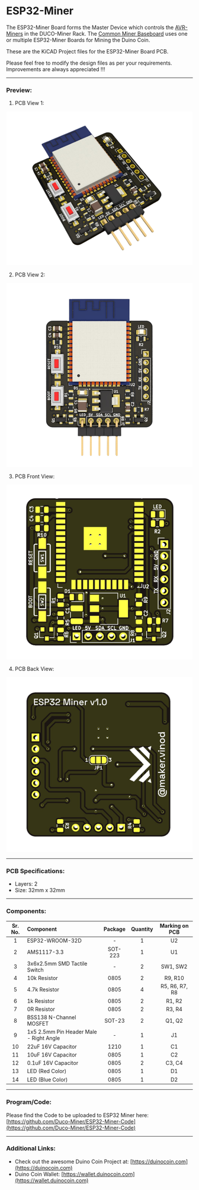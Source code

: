 # ESP32-Miner

The ESP32-Miner Board forms the Master Device which controls the [AVR-Miners](https://github.com/Duco-Miner/AVR-Miner) in the DUCO-Miner Rack. The [Common Miner Baseboard](https://github.com/Duco-Miner/Common-Miner-Baseboard) uses one or multiple ESP32-Miner Boards for Mining the Duino Coin.

These are the KiCAD Project files for the ESP32-Miner Board PCB.

Please feel free to modify the design files as per your requirements. Improvements are always appreciated !!!

---
### Preview:

1) PCB View 1:

![ESP32-Miner](https://github.com/Duco-Miner/ESP32-Miner/blob/d2294ad3ddb10a88800d787325a78426912363d1/IMAGES/ESP32-Miner-1.png)

2) PCB View 2:

![ESP32-Miner](https://github.com/Duco-Miner/ESP32-Miner/blob/d2294ad3ddb10a88800d787325a78426912363d1/IMAGES/ESP32-Miner-2.png)

3) PCB Front View:

![ESP32-Miner](https://github.com/Duco-Miner/ESP32-Miner/blob/d2294ad3ddb10a88800d787325a78426912363d1/IMAGES/ESP32-Miner-3.png)

4) PCB Back View:

![ESP32-Miner](https://github.com/Duco-Miner/ESP32-Miner/blob/d2294ad3ddb10a88800d787325a78426912363d1/IMAGES/ESP32-Miner-4.png)

---


### PCB Specifications:

- Layers: 2
- Size: 32mm x 32mm

---

### Components:

| Sr. No. | Component                               | Package | Quantity | Marking on PCB |
| :-----: | :-------------------------------------- | :-----: | :------: | :------------: |
|    1    | ESP32-WROOM-32D                         |    -    |    1     |       U2       |
|    2    | AMS1117-3.3                             | SOT-223 |    1     |       U1       |
|    3    | 3x6x2.5mm SMD Tactile Switch            |    -    |    2     |    SW1, SW2    |
|    4    | 10k Resistor                            |  0805   |    2     |    R9, R10     |
|    5    | 4.7k Resistor                           |  0805   |    4     | R5, R6, R7, R8 |
|    6    | 1k Resistor                             |  0805   |    2     |     R1, R2     |
|    7    | 0R Resistor                             |  0805   |    2     |     R3, R4     |
|    8    | BSS138 N-Channel MOSFET                 | SOT-23  |    2     |     Q1, Q2     |
|    9    | 1x5 2.5mm Pin Header Male - Right Angle |    -    |    1     |       J1       |
|   10    | 22uF 16V Capacitor                      |  1210   |    1     |       C1       |
|   11    | 10uF 16V Capacitor                      |  0805   |    1     |       C2       |
|   12    | 0.1uF 16V Capacitor                     |  0805   |    2     |     C3, C4     |
|   13    | LED (Red Color)                         |  0805   |    1     |       D1       |
|   14    | LED (Blue Color)                        |  0805   |    1     |       D2       |

---

### Program/Code:

Please find the Code to be uploaded to ESP32 Miner here: [https://github.com/Duco-Miner/ESP32-Miner-Code](https://github.com/Duco-Miner/ESP32-Miner-Code)

---

### Additional Links:

- Check out the awesome Duino Coin Project at: [https://duinocoin.com](https://duinocoin.com)
- Duino Coin Wallet: [https://wallet.duinocoin.com](https://wallet.duinocoin.com)
